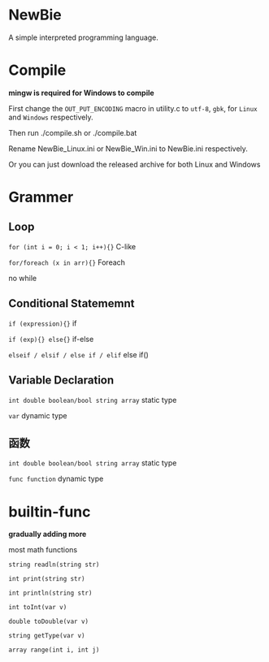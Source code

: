# NewBie

A simple interpreted programming language.

# Compile

**mingw is required for Windows to compile**

First change the `OUT_PUT_ENCODING` macro in utility.c to `utf-8`, `gbk`, for `Linux` and `Windows` respectively.

Then run ./compile.sh or ./compile.bat

Rename NewBie_Linux.ini or NewBie_Win.ini to NewBie.ini respectively.

Or you can just download the released archive for both Linux and Windows

# Grammer

## Loop

`for (int i = 0; i < 1; i++){}` C-like

`for/foreach (x in arr){}` Foreach

no while

## Conditional Statememnt

`if (expression){}` if

`if (exp){} else{}` if-else

`elseif / elsif / else if / elif` else if()

## Variable Declaration

`int double boolean/bool string array` static type

`var` dynamic type

## 函数

`int double boolean/bool string array` static type

`func function` dynamic type

# builtin-func

**gradually adding more**

most math functions

`string readln(string str)` 

`int print(string str)` 

`int println(string str)` 
 
`int toInt(var v)` 
 
`double toDouble(var v)` 
  
`string getType(var v)` 
   
`array range(int i, int j)`